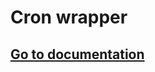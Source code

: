 # Cron wrapper

## [Go to documentation](http://docs.coscale.com/installation/events/wrappers/linux/bash/)
